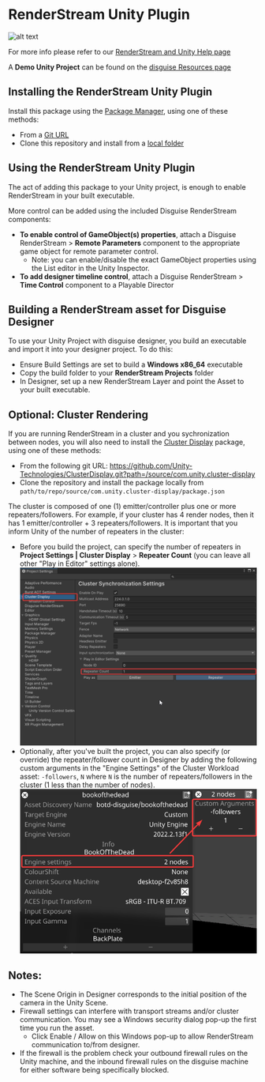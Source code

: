 # RenderStream Unity Plugin

![alt text](https://download.disguise.one/media/6921/unity.png)

For more info please refer to our [RenderStream and Unity Help page](https://help.disguise.one/Content/Configuring/Render-engines/RenderStream-Unity.htm)

A **Demo Unity Project** can be found on the [disguise Resources page](https://download.disguise.one/#resources)

## Installing the RenderStream Unity Plugin

Install this package using the [Package Manager](https://docs.unity3d.com/Manual/upm-ui.html), using one of these methods:
* From a [Git URL](https://docs.unity3d.com/Manual/upm-ui-giturl.html)
* Clone this repository and install from a [local folder](https://docs.unity3d.com/Manual/upm-ui-local.html)
 
## Using the RenderStream Unity Plugin

The act of adding this package to your Unity project, is enough to enable RenderStream in your built executable.

More control can be added using the included Disguise RenderStream components:

* **To enable control of GameObject(s) properties**, attach a Disguise RenderStream > **Remote Parameters** component to the appropriate game object for remote parameter control.
   * Note: you can enable/disable the exact GameObject properties using the List editor in the Unity Inspector.
* **To add designer timeline control**, attach a Disguise RenderStream > **Time Control** component to a Playable Director

## Building a RenderStream asset for Disguise Designer

To use your Unity Project with disguise designer, you build an executable and import it into your designer project. To do this:
* Ensure Build Settings are set to build a **Windows x86_64** executable
* Copy the build folder to your **RenderStream Projects** folder
* In Designer, set up a new RenderStream Layer and point the Asset to your built executable.

## Optional: Cluster Rendering

If you are running RenderStream in a cluster and you sychronization between nodes, you will also need to install the [Cluster Display](https://github.com/Unity-Technologies/ClusterDisplay) package, using one of these methods:

* From the following git URL: https://github.com/Unity-Technologies/ClusterDisplay.git?path=/source/com.unity.cluster-display
* Clone the repository and install the package locally from `path/to/repo/source/com.unity.cluster-display/package.json`

The cluster is composed of one (1) emitter/controller plus one or more repeaters/followers. For example, if your cluster has 4 render nodes, then it has 1 emitter/controller + 3 repeaters/followers. It is important that you inform Unity of the number of repeaters in the cluster:

* Before you build the project, can specify the number of repeaters in **Project Settings | Cluster Display** > **Repeater Count** (you can leave all other "Play in Editor" settings alone).
![Cluster settings](Docs~/images/cluster-settings.png)
* Optionally, after you've built the project, you can also specify (or override) the repeater/follower count in Designer by adding the following custom arguments in the "Engine Settings" of the Cluster Workload asset: `-followers`, `N` where `N` is the number of repeaters/followers in the cluster (1 less than the number of nodes).
![Custom arguments](Docs~/images/custom-arguments.png)

## Notes:

* The Scene Origin in Designer corresponds to the initial position of the camera in the Unity Scene.
* Firewall settings can interfere with transport streams and/or cluster communication. You may see a Windows security dialog pop-up the first time you run the asset.
   * Click Enable / Allow on this Windows pop-up to allow RenderStream communication to/from designer.
*  If the firewall is the problem check your outbound firewall rules on the Unity machine, and the inbound firewall rules on the disguise machine for either software being specifically blocked.
